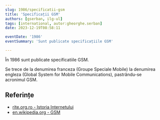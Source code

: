 ```yaml
---
slug: 1986/specificatii-gsm
title: 'Specificații GSM'
authors: [gserban, ilg-ul]
tags: [international, autor:gheorghe.serban]
date: 2023-12-19T08:58:11

eventDate: '1986'
eventSummary: 'Sunt publicate specificațiile GSM'

---
```


În 1986 sunt publicate specificatiile GSM.

<!-- truncate -->

Se trece de la denumirea franceza (Groupe Speciale Mobile) la denumirea
engleza (Global System for Mobile Communications), pastrându-se acronimul GSM.

## Referințe

- [rite.org.ro - Istoria Internetului](https://rite.org.ro/istoria-internetului/)
- [en.wikipedia.org - GSM](https://en.wikipedia.org/wiki/GSM)
